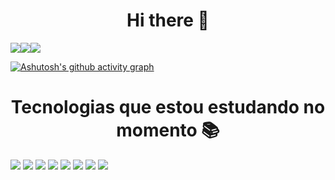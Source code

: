
<!--


- 🔭 I’m currently working on TechBrudtland,BBTECH,SENAI
- 🌱 I’m currently learning Javascript,Java
- 👯 I’m looking to collaborate on everything i can,especially when it comes to problem solutions
- 🤔 I’m looking for help with to learn C++
- 💬 Ask me about Physics,Math,Portughuese,Logic,Css,
- 📫 How to reach me: glaucoscc@gmail.com
- 😄 Pronouns: your choise i don't realy mind that
- ⚡ Fun fact: My name can mean a greenish blue
-->
                                                                   
 <h1 align="center"> Hi there 👋 </h1>
<div style="display:flex">
<a href="https://github.com/BigGlaucos">
 <img    src="https://github-readme-stats.vercel.app/api?username=BigGlaucos&theme=react&show_icons=true&hide_border=true&count_private=true&card_width=300"> 
</a>


<a href="https://github.com/BigGlaucos">
 <img    src="https://github-readme-streak-stats.herokuapp.com/?user=BigGlaucos&theme=react&hide_border=true&card_width=400"> 
</a>

<a href="https://github.com/BigGlaucos">
 <img    src="https://github-readme-stats.vercel.app/api/top-langs/?username=BigGlaucos&theme=react&show_icons=true&hide_border=true&layout=compact&card_width=966"> 
</a>
</div>

[![Ashutosh's github activity graph](https://github-readme-activity-graph.vercel.app/graph?username=BigGlaucos&theme=react&hide_border=true)](https://github.com/ashutosh00710/github-readme-activity-graph)

<h1 align="center"> Tecnologias que estou estudando no momento 📚 </h1> 
<div style="display: inline_block">
  <img    src="https://img.shields.io/badge/html5-%23E34F26.svg?style=for-the-badge&logo=html5&logoColor=white">
  <img    src="https://img.shields.io/badge/Figma-F24E1E?style=for-the-badge&logo=figma&logoColor=white" />
  <img    src="https://img.shields.io/badge/css3-%231572B6.svg?style=for-the-badge&logo=css3&logoColor=white">
  <img    src="https://img.shields.io/badge/javascript-%23323330.svg?style=for-the-badge&logo=javascript&logoColor=%23F7DF1E">
  <img    src="https://img.shields.io/badge/Node.js-43853D?style=for-the-badge&logo=node.js&logoColor=white" />
  <img    src="https://img.shields.io/badge/Express%20js-000000?style=for-the-badge&logo=express&logoColor=white" />
  <img    src="https://img.shields.io/badge/MySQL-00000F?style=for-the-badge&logo=mysql&logoColor=white" />
  <img    src="https://img.shields.io/badge/Insomnia-5849be?style=for-the-badge&logo=Insomnia&logoColor=white" />
</div>
